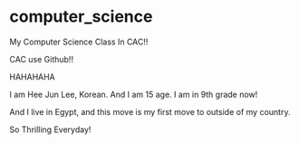 # computer_science

My Computer Science Class In CAC!!

CAC use Github!!

HAHAHAHA

I am Hee Jun Lee, Korean. And I am 15 age. I am in 9th grade now!

And I live in Egypt, and this move is my first move to outside of my country.

So Thrilling Everyday!